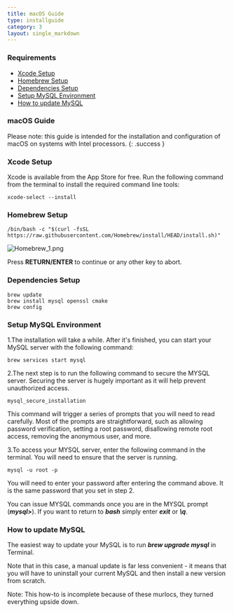 ```yaml
---
title: macOS Guide
type: installguide
category: 3
layout: single_markdown
---
```


### Requirements

* [Xcode Setup](#xcode-setup)
* [Homebrew Setup](#homebrew-setup)
* [Dependencies Setup](#dependencies-setup)
* [Setup MySQL Environment](#setup-mysql-environment)
* [How to update MySQL](#how-to-update-mysql)

### macOS Guide

Please note: this guide is intended for the installation and configuration of macOS on systems with Intel processors.
{: .success }

### Xcode Setup

Xcode is available from the App Store for free. Run the following command from the terminal to install the required command line tools:

```console
xcode-select --install
```

### Homebrew Setup

```console
/bin/bash -c "$(curl -fsSL https://raw.githubusercontent.com/Homebrew/install/HEAD/install.sh)"
```

![Homebrew_1.png](/Wiki/images/installation.mac/homebrew_1.png)

Press **RETURN/ENTER** to continue or any other key to abort.


### Dependencies Setup

```console
brew update
brew install mysql openssl cmake
brew config
```

### Setup MySQL Environment

1.The installation will take a while. After it's finished, you can start your MySQL server with the following command:

```console
brew services start mysql
```

2.The next step is to run the following command to secure the MYSQL server. Securing the server is hugely important as it will help prevent unauthorized access.

```console
mysql_secure_installation
```

This command will trigger a series of prompts that you will need to read carefully. Most of the prompts are straightforward, such as allowing password verification, setting a root password, disallowing remote root access, removing the anonymous user, and more.

3.To access your MYSQL server, enter the following command in the terminal. You will need to ensure that the server is running.

```console
mysql -u root -p
```

You will need to enter your password after entering the command above. It is the same password that you set in step 2.

You can issue MYSQL commands once you are in the MYSQL prompt (***mysql>***). If you want to return to ***bash*** simply enter ***exit*** or ***\q***.

### How to update MySQL

The easiest way to update your MySQL is to run ***brew upgrade mysql*** in Terminal.

Note that in this case, a manual update is far less convenient - it means that you will have to uninstall your current MySQL and then install a new version from scratch.
































































Note: This how-to is incomplete because of these murlocs, they turned everything upside down.
